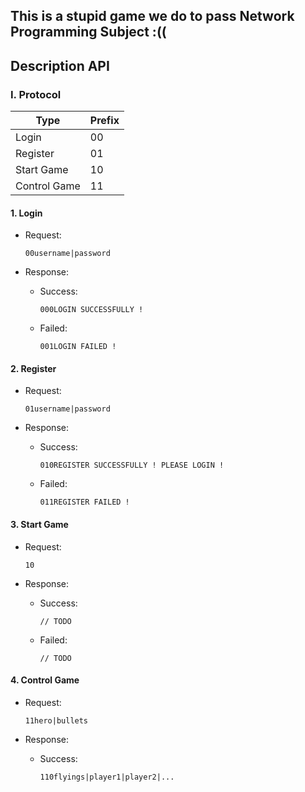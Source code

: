 ## This is a stupid game we do to pass Network Programming Subject :((

## Description API 

### I. Protocol

| Type         | Prefix      |
|--------------|-------------|
| Login        |      00     |
| Register     |      01     |
| Start Game   |      10     |
| Control Game |      11     |

#### 1. Login

- Request:
    ```
    00username|password
    ```
- Response:
    
    + Success:

        ```
        000LOGIN SUCCESSFULLY !
        ```

    + Failed:

        ```
        001LOGIN FAILED !
        ```
#### 2. Register
- Request:
    ```
    01username|password
    ```
- Response:

    + Success:
        ```
        010REGISTER SUCCESSFULLY ! PLEASE LOGIN !
        ```
    + Failed:
        ```
        011REGISTER FAILED !
        ```
#### 3. Start Game
- Request:
    ```
    10
    ```
- Response:

    + Success:
        ```
        // TODO 
        ```

    + Failed:
        ```
        // TODO 
        ```


#### 4. Control Game
- Request:
    ```
    11hero|bullets
    ```
- Response:

    + Success:
        ```
        110flyings|player1|player2|...
        ```